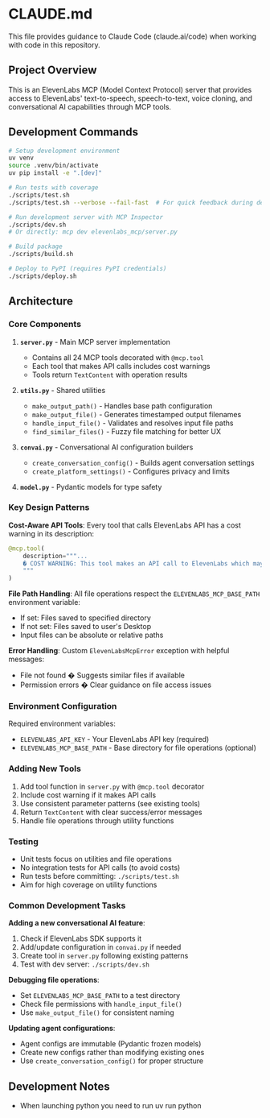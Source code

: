 # CLAUDE.md

This file provides guidance to Claude Code (claude.ai/code) when working with code in this repository.

## Project Overview

This is an ElevenLabs MCP (Model Context Protocol) server that provides access to ElevenLabs' text-to-speech, speech-to-text, voice cloning, and conversational AI capabilities through MCP tools.

## Development Commands

```bash
# Setup development environment
uv venv
source .venv/bin/activate
uv pip install -e ".[dev]"

# Run tests with coverage
./scripts/test.sh
./scripts/test.sh --verbose --fail-fast  # For quick feedback during development

# Run development server with MCP Inspector
./scripts/dev.sh
# Or directly: mcp dev elevenlabs_mcp/server.py

# Build package
./scripts/build.sh

# Deploy to PyPI (requires PyPI credentials)
./scripts/deploy.sh
```

## Architecture

### Core Components

1. **`server.py`** - Main MCP server implementation
   - Contains all 24 MCP tools decorated with `@mcp.tool`
   - Each tool that makes API calls includes cost warnings
   - Tools return `TextContent` with operation results

2. **`utils.py`** - Shared utilities
   - `make_output_path()` - Handles base path configuration
   - `make_output_file()` - Generates timestamped output filenames
   - `handle_input_file()` - Validates and resolves input file paths
   - `find_similar_files()` - Fuzzy file matching for better UX

3. **`convai.py`** - Conversational AI configuration builders
   - `create_conversation_config()` - Builds agent conversation settings
   - `create_platform_settings()` - Configures privacy and limits

4. **`model.py`** - Pydantic models for type safety

### Key Design Patterns

**Cost-Aware API Tools**: Every tool that calls ElevenLabs API has a cost warning in its description:
```python
@mcp.tool(
    description="""...
    � COST WARNING: This tool makes an API call to ElevenLabs which may incur costs. Only use when explicitly requested by the user.
    """
)
```

**File Path Handling**: All file operations respect the `ELEVENLABS_MCP_BASE_PATH` environment variable:
- If set: Files saved to specified directory
- If not set: Files saved to user's Desktop
- Input files can be absolute or relative paths

**Error Handling**: Custom `ElevenLabsMcpError` exception with helpful messages:
- File not found � Suggests similar files if available
- Permission errors � Clear guidance on file access issues

### Environment Configuration

Required environment variables:
- `ELEVENLABS_API_KEY` - Your ElevenLabs API key (required)
- `ELEVENLABS_MCP_BASE_PATH` - Base directory for file operations (optional)

### Adding New Tools

1. Add tool function in `server.py` with `@mcp.tool` decorator
2. Include cost warning if it makes API calls
3. Use consistent parameter patterns (see existing tools)
4. Return `TextContent` with clear success/error messages
5. Handle file operations through utility functions

### Testing

- Unit tests focus on utilities and file operations
- No integration tests for API calls (to avoid costs)
- Run tests before committing: `./scripts/test.sh`
- Aim for high coverage on utility functions

### Common Development Tasks

**Adding a new conversational AI feature**:
1. Check if ElevenLabs SDK supports it
2. Add/update configuration in `convai.py` if needed
3. Create tool in `server.py` following existing patterns
4. Test with dev server: `./scripts/dev.sh`

**Debugging file operations**:
- Set `ELEVENLABS_MCP_BASE_PATH` to a test directory
- Check file permissions with `handle_input_file()`
- Use `make_output_file()` for consistent naming

**Updating agent configurations**:
- Agent configs are immutable (Pydantic frozen models)
- Create new configs rather than modifying existing ones
- Use `create_conversation_config()` for proper structure

## Development Notes

- When launching python you need to run uv run python